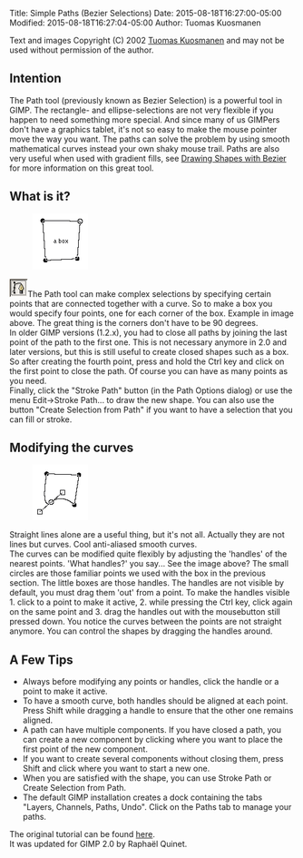 Title: Simple Paths (Bezier Selections)
Date: 2015-08-18T16:27:00-05:00
Modified: 2015-08-18T16:27:04-05:00
Author: Tuomas Kuosmanen


Text and images Copyright (C) 2002 [Tuomas Kuosmanen](mailto:tigertNOSPAM@gimp.org) and may not be used without permission of the author.

## Intention

The Path tool (previously known as Bezier Selection) is a powerful tool in GIMP. The rectangle- and ellipse-selections are not very flexible if you happen to need something more special. And since many of us GIMPers don't have a graphics tablet, it's not so easy to make the mouse pointer move the way you want. The paths can solve the problem by using smooth mathematical curves instead your own shaky mouse trail. Paths are also very useful when used with gradient fills, see [Drawing Shapes with Bezier](/tutorials/Drawing_Shapes/) for more information on this great tool.

## What is it?

<figure>
<img src="bezier_box.png" alt="bezier_box.png" />
</figure>

![Bezier Button](bezier_button.png)The Path tool can make complex selections by specifying certain points that are connected together with a curve. So to make a box you would specify four points, one for each corner of the box. Example in image above. The great thing is the corners don't have to be 90 degrees.   
In older GIMP versions (1.2.x), you had to close all paths by joining the last point of the path to the first one. This is not necessary anymore in 2.0 and later versions, but this is still useful to create closed shapes such as a box. So after creating the fourth point, press and hold the Ctrl key and click on the first point to close the path. Of course you can have as many points as you need.   
Finally, click the "Stroke Path" button (in the Path Options dialog) or use the menu Edit->Stroke Path... to draw the new shape. You can also use the button "Create Selection from Path" if you want to have a selection that you can fill or stroke.

## Modifying the curves

<figure>
<img src="bezier_curve.png" alt="bezier_curve.png" />
</figure>

Straight lines alone are a useful thing, but it's not all. Actually they are not lines but curves. Cool anti-aliased smooth curves.   
The curves can be modified quite flexibly by adjusting the 'handles' of the nearest points. 'What handles?' you say... See the image above? The small circles are those familiar points we used with the box in the previous section. The little boxes are those handles. The handles are not visible by default, you must drag them 'out' from a point. To make the handles visible 1\. click to a point to make it active, 2\. while pressing the Ctrl key, click again on the same point and 3\. drag the handles out with the mousebutton still pressed down. You notice the curves between the points are not straight anymore. You can control the shapes by dragging the handles around.

## A Few Tips

*   Always before modifying any points or handles, click the handle or a point to make it active.
*   To have a smooth curve, both handles should be aligned at each point. Press Shift while dragging a handle to ensure that the other one remains aligned.
*   A path can have multiple components. If you have closed a path, you can create a new component by clicking where you want to place the first point of the new component.
*   If you want to create several components without closing them, press Shift and click where you want to start a new one.
*   When you are satisfied with the shape, you can use Stroke Path or Create Selection from Path.
*   The default GIMP installation creates a dock containing the tabs "Layers, Channels, Paths, Undo". Click on the Paths tab to manage your paths.

The original tutorial can be found [here](http://www.tigert.com/gimp/tutorials/bezier/).   
It was updated for GIMP 2.0 by Raphaël Quinet.

